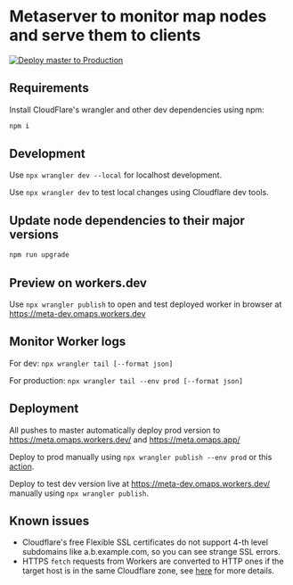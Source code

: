 # Metaserver to monitor map nodes and serve them to clients

[![Deploy master to Production](https://deploy.workers.cloudflare.com/button)](https://deploy.workers.cloudflare.com/?url=https://github.com/organicmaps/meta)

## Requirements

Install CloudFlare's wrangler and other dev dependencies using npm:

```bash
npm i
```

## Development

Use `npx wrangler dev --local` for localhost development.

Use `npx wrangler dev` to test local changes using Cloudflare dev tools.

## Update node dependencies to their major versions

```bash
npm run upgrade
```

## Preview on workers.dev

Use `npx wrangler publish` to open and test deployed worker in browser at https://meta-dev.omaps.workers.dev

## Monitor Worker logs

For dev: `npx wrangler tail [--format json]`

For production: `npx wrangler tail --env prod [--format json]`

## Deployment

All pushes to master automatically deploy prod version to https://meta.omaps.workers.dev/ and https://meta.omaps.app/

Deploy to prod manually using `npx wrangler publish --env prod` or this
[action](https://github.com/organicmaps/meta/actions/workflows/deploy-master-to-prod.yml).

Deploy to test dev version live at https://meta-dev.omaps.workers.dev/ manually using `npx wrangler publish`.

## Known issues

- Cloudflare's free Flexible SSL certificates do not support 4-th level
  subdomains like a.b.example.com, so you can see strange SSL errors.
- HTTPS `fetch` requests from Workers are converted to HTTP ones if the target
  host is in the same Cloudflare zone, see [here](https://community.cloudflare.com/t/does-cloudflare-worker-allow-secure-https-connection-to-fetch-even-on-flexible-ssl/68051/12)
  for more details.
